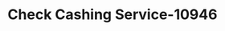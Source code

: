 ---
f_zip-code: 77449
f_state-code: TX
title: Check Cashing Service-10946
f_phone: 281-463-0601
f_city-only: Katy
f_address: 5502 N Fry Rd Katy
f_location-unique-id: '10946'
slug: check-cashing-service-10946
updated-on: '2024-05-30T13:46:58.046Z'
created-on: '2024-05-30T13:36:59.803Z'
published-on: '2024-05-30T13:54:32.469Z'
f_city-state: cms/city/katy-tx.md
f_company: cms/company/check-cashing-service.md
f_state: cms/state/texas.md
layout: '[payday-loan].html'
tags: payday-loan
---